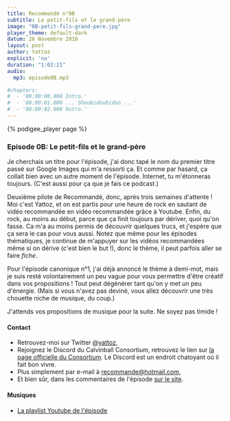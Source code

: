 ```yaml
---
title: Recommandé n°0B
subtitle: Le petit-fils et le grand-père
image: "0B-petit-fils-grand-pere.jpg"
player_theme: default-dark
datum: 28 Novembre 2018
layout: post
author: Yattoz
explicit: 'no'
duration: "1:02:21"
audio:
  mp3: episode0B.mp3

#chapters:
#  - '00:00:00.000 Intro.'
#  - '00:00:01.000 ... Shoubidoubidoo ...'
#  - '00:00:02.000 Outro.'
---
```


{% podigee_player page %}

### Episode 0B: Le petit-fils et le grand-père

Je cherchais un titre pour l'épisode, j'ai donc tapé le nom du premier titre passé sur Google Images qui m'a ressorti ça. Et comme par hasard, ça collait bien avec un autre moment de l'épisode. Internet, tu m'étonneras toujours. (C'est aussi pour ça que je fais ce podcast.) 

Deuxième pilote de Recommandé, donc, après trois semaines d'attente ! Moi c'est Yattoz, et on est partis pour une heure de rock en sautant de vidéo recommandée en vidéo recommandée grâce à Youtube. Enfin, du rock, au moins au début, parce que ça finit toujours par dériver, quoi qu'on fasse. Ca m'a au moins permis de découvrir quelques trucs, et j'espère que ça sera le cas pour vous aussi. Notez que même pour les épisodes thématiques, je continue de m'appuyer sur les vidéos recommandées même si on dérive (c'est bien le but !), donc le thème, il peut parfois aller se faire *fiche*.

Pour l'épisode canonique n°1, j'ai déjà annoncé le thème à demi-mot, mais je suis resté volontairement un peu vague pour vous permettre d'être créatif dans vos propositions ! Tout peut dégénérer tant qu'on y met un peu d'énergie. (Mais si vous n'avez pas deviné, vous allez découvrir une très chouette niche de musique, du coup.)

J'attends vos propositions de musique pour la suite. Ne soyez pas timide ! 

#### Contact

- Retrouvez-moi sur Twitter [@yattoz](https:/twitter.com/yattoz),
- Rejoignez le Discord du Calvinball Consortium, retrouvez le lien sur [la page officielle du Consortium](https://calvinballradio.wordpress.com/). Le Discord est un endroit chatoyant où il fait bon vivre.
- Plus simplement par e-mail à [recommande@hotmail.com](mailto:recommande@hotmail.com),
- Et bien sûr, dans les commentaires de l'épisode [sur le site](https://recommande.duckdns.org).


#### Musiques

  * [La playlist Youtube de l'épisode](https://www.youtube.com/playlist?list=PLIgk8mzU2JAVg2lbOMpuTkLop7em3C4-T)
